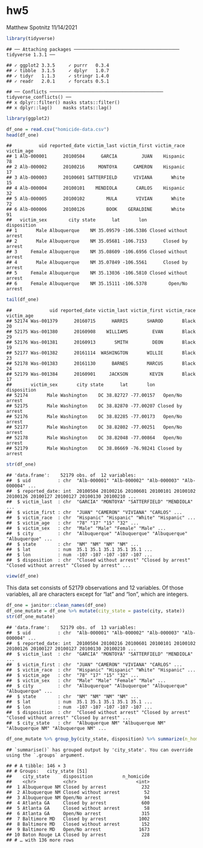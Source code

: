 hw5
================
Matthew Spotnitz
11/14/2021

``` r
library(tidyverse)
```

    ## ── Attaching packages ─────────────────────────────────────── tidyverse 1.3.1 ──

    ## ✓ ggplot2 3.3.5     ✓ purrr   0.3.4
    ## ✓ tibble  3.1.5     ✓ dplyr   1.0.7
    ## ✓ tidyr   1.1.3     ✓ stringr 1.4.0
    ## ✓ readr   2.0.1     ✓ forcats 0.5.1

    ## ── Conflicts ────────────────────────────────────────── tidyverse_conflicts() ──
    ## x dplyr::filter() masks stats::filter()
    ## x dplyr::lag()    masks stats::lag()

``` r
library(ggplot2)
```

``` r
df_one = read.csv("homicide-data.csv")
head(df_one)
```

    ##          uid reported_date victim_last victim_first victim_race victim_age
    ## 1 Alb-000001      20100504      GARCIA         JUAN    Hispanic         78
    ## 2 Alb-000002      20100216     MONTOYA      CAMERON    Hispanic         17
    ## 3 Alb-000003      20100601 SATTERFIELD      VIVIANA       White         15
    ## 4 Alb-000004      20100101    MENDIOLA       CARLOS    Hispanic         32
    ## 5 Alb-000005      20100102        MULA       VIVIAN       White         72
    ## 6 Alb-000006      20100126        BOOK    GERALDINE       White         91
    ##   victim_sex        city state      lat       lon           disposition
    ## 1       Male Albuquerque    NM 35.09579 -106.5386 Closed without arrest
    ## 2       Male Albuquerque    NM 35.05681 -106.7153      Closed by arrest
    ## 3     Female Albuquerque    NM 35.08609 -106.6956 Closed without arrest
    ## 4       Male Albuquerque    NM 35.07849 -106.5561      Closed by arrest
    ## 5     Female Albuquerque    NM 35.13036 -106.5810 Closed without arrest
    ## 6     Female Albuquerque    NM 35.15111 -106.5378        Open/No arrest

``` r
tail(df_one)
```

    ##              uid reported_date victim_last victim_first victim_race victim_age
    ## 52174 Was-001379      20160715      HARRIS       SHAROD       Black         20
    ## 52175 Was-001380      20160908    WILLIAMS         EVAN       Black         29
    ## 52176 Was-001381      20160913       SMITH         DEON       Black         19
    ## 52177 Was-001382      20161114  WASHINGTON       WILLIE       Black         23
    ## 52178 Was-001383      20161130      BARNES       MARCUS       Black         24
    ## 52179 Was-001384      20160901     JACKSON        KEVIN       Black         17
    ##       victim_sex       city state      lat       lon      disposition
    ## 52174       Male Washington    DC 38.82727 -77.00157   Open/No arrest
    ## 52175       Male Washington    DC 38.82870 -77.00207 Closed by arrest
    ## 52176       Male Washington    DC 38.82285 -77.00173   Open/No arrest
    ## 52177       Male Washington    DC 38.82802 -77.00251   Open/No arrest
    ## 52178       Male Washington    DC 38.82048 -77.00864   Open/No arrest
    ## 52179       Male Washington    DC 38.86669 -76.98241 Closed by arrest

``` r
str(df_one)
```

    ## 'data.frame':    52179 obs. of  12 variables:
    ##  $ uid          : chr  "Alb-000001" "Alb-000002" "Alb-000003" "Alb-000004" ...
    ##  $ reported_date: int  20100504 20100216 20100601 20100101 20100102 20100126 20100127 20100127 20100130 20100210 ...
    ##  $ victim_last  : chr  "GARCIA" "MONTOYA" "SATTERFIELD" "MENDIOLA" ...
    ##  $ victim_first : chr  "JUAN" "CAMERON" "VIVIANA" "CARLOS" ...
    ##  $ victim_race  : chr  "Hispanic" "Hispanic" "White" "Hispanic" ...
    ##  $ victim_age   : chr  "78" "17" "15" "32" ...
    ##  $ victim_sex   : chr  "Male" "Male" "Female" "Male" ...
    ##  $ city         : chr  "Albuquerque" "Albuquerque" "Albuquerque" "Albuquerque" ...
    ##  $ state        : chr  "NM" "NM" "NM" "NM" ...
    ##  $ lat          : num  35.1 35.1 35.1 35.1 35.1 ...
    ##  $ lon          : num  -107 -107 -107 -107 -107 ...
    ##  $ disposition  : chr  "Closed without arrest" "Closed by arrest" "Closed without arrest" "Closed by arrest" ...

``` r
view(df_one)
```

This data set consists of 52179 observations and 12 variables. Of those
variables, all are characters except for “lat” and “lon”, which are
integers.

``` r
df_one = janitor::clean_names(df_one)
df_one_mutate = df_one %>% mutate(city_state = paste(city, state))
str(df_one_mutate)
```

    ## 'data.frame':    52179 obs. of  13 variables:
    ##  $ uid          : chr  "Alb-000001" "Alb-000002" "Alb-000003" "Alb-000004" ...
    ##  $ reported_date: int  20100504 20100216 20100601 20100101 20100102 20100126 20100127 20100127 20100130 20100210 ...
    ##  $ victim_last  : chr  "GARCIA" "MONTOYA" "SATTERFIELD" "MENDIOLA" ...
    ##  $ victim_first : chr  "JUAN" "CAMERON" "VIVIANA" "CARLOS" ...
    ##  $ victim_race  : chr  "Hispanic" "Hispanic" "White" "Hispanic" ...
    ##  $ victim_age   : chr  "78" "17" "15" "32" ...
    ##  $ victim_sex   : chr  "Male" "Male" "Female" "Male" ...
    ##  $ city         : chr  "Albuquerque" "Albuquerque" "Albuquerque" "Albuquerque" ...
    ##  $ state        : chr  "NM" "NM" "NM" "NM" ...
    ##  $ lat          : num  35.1 35.1 35.1 35.1 35.1 ...
    ##  $ lon          : num  -107 -107 -107 -107 -107 ...
    ##  $ disposition  : chr  "Closed without arrest" "Closed by arrest" "Closed without arrest" "Closed by arrest" ...
    ##  $ city_state   : chr  "Albuquerque NM" "Albuquerque NM" "Albuquerque NM" "Albuquerque NM" ...

``` r
df_one_mutate %>% group_by(city_state, disposition) %>% summarize(n_homicide = n())
```

    ## `summarise()` has grouped output by 'city_state'. You can override using the `.groups` argument.

    ## # A tibble: 146 × 3
    ## # Groups:   city_state [51]
    ##    city_state     disposition           n_homicide
    ##    <chr>          <chr>                      <int>
    ##  1 Albuquerque NM Closed by arrest             232
    ##  2 Albuquerque NM Closed without arrest         52
    ##  3 Albuquerque NM Open/No arrest                94
    ##  4 Atlanta GA     Closed by arrest             600
    ##  5 Atlanta GA     Closed without arrest         58
    ##  6 Atlanta GA     Open/No arrest               315
    ##  7 Baltimore MD   Closed by arrest            1002
    ##  8 Baltimore MD   Closed without arrest        152
    ##  9 Baltimore MD   Open/No arrest              1673
    ## 10 Baton Rouge LA Closed by arrest             228
    ## # … with 136 more rows
